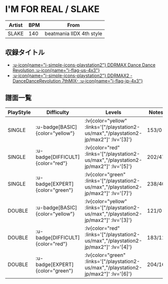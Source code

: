 # I'M FOR REAL / SLAKE

|Artist|BPM|From|
|------|---|----|
|SLAKE|140|beatmania IIDX 4th style|

## 収録タイトル

- [ :u-icon{name="i-simple-icons-playstation2"} DDRMAX Dance Dance Revolution :u-icon{name="i-flag-us-4x3"} ](/playstation2-us/max)
- [ :u-icon{name="i-simple-icons-playstation2"} DDRMAX2 -DanceDanceRevolution 7thMIX- :u-icon{name="i-flag-jp-4x3"} ](/playstation2-jp/max2)

## 譜面一覧

|PlayStyle|Difficulty|Levels|Notes|Movie|
|---------|----------|------|-----|-----|
|SINGLE| :u-badge[BASIC]{color="yellow"} | :lv{color="yellow" :links='["/playstation2-us/max","/playstation2-jp/max2"]' :lv='[3]'} |153/0||
|SINGLE| :u-badge[DIFFICULT]{color="red"} | :lv{color="red" :links='["/playstation2-us/max","/playstation2-jp/max2"]' :lv='[5]'} |202/47||
|SINGLE| :u-badge[EXPERT]{color="green"} | :lv{color="green" :links='["/playstation2-us/max","/playstation2-jp/max2"]' :lv='[7]'} |238/40||
|DOUBLE| :u-badge[BASIC]{color="yellow"} | :lv{color="yellow" :links='["/playstation2-us/max","/playstation2-jp/max2"]' :lv='[3]'} |121/0||
|DOUBLE| :u-badge[DIFFICULT]{color="red"} | :lv{color="red" :links='["/playstation2-us/max","/playstation2-jp/max2"]' :lv='[4]'} |183/11||
|DOUBLE| :u-badge[EXPERT]{color="green"} | :lv{color="green" :links='["/playstation2-us/max","/playstation2-jp/max2"]' :lv='[6]'} |204/16||
